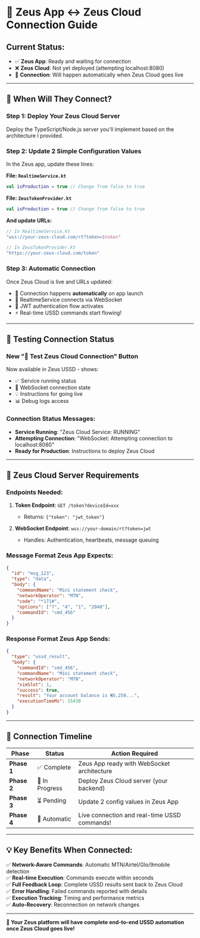# 🔗 Zeus App ↔ Zeus Cloud Connection Guide

## **Current Status:**

- ✅ **Zeus App**: Ready and waiting for connection
- ❌ **Zeus Cloud**: Not yet deployed (attempting localhost:8080)
- 🔄 **Connection**: Will happen automatically when Zeus Cloud goes live

---

## **🚀 When Will They Connect?**

### **Step 1: Deploy Your Zeus Cloud Server**

Deploy the TypeScript/Node.js server you'll implement based on the architecture I provided.

### **Step 2: Update 2 Simple Configuration Values**

In the Zeus app, update these lines:

**File: `RealtimeService.kt`**

```kotlin
val isProduction = true // Change from false to true
```

**File: `ZeusTokenProvider.kt`**

```kotlin
val isProduction = true // Change from false to true
```

**And update URLs:**

```kotlin
// In RealtimeService.kt
"wss://your-zeus-cloud.com/rt?token=$token"

// In ZeusTokenProvider.kt
"https://your-zeus-cloud.com/token"
```

### **Step 3: Automatic Connection**

Once Zeus Cloud is live and URLs updated:

- 🔄 Connection happens **automatically** on app launch
- 📱 RealtimeService connects via WebSocket
- 🔐 JWT authentication flow activates
- ⚡ Real-time USSD commands start flowing!

---

## **🧪 Testing Connection Status**

### **New "🔗 Test Zeus Cloud Connection" Button**

Now available in Zeus USSD - shows:

- ✅ Service running status
- 📡 WebSocket connection state
- 💡 Instructions for going live
- 📊 Debug logs access

### **Connection Status Messages:**

- **Service Running**: "Zeus Cloud Service: RUNNING"
- **Attempting Connection**: "WebSocket: Attempting connection to localhost:8080"
- **Ready for Production**: Instructions to deploy Zeus Cloud

---

## **📡 Zeus Cloud Server Requirements**

### **Endpoints Needed:**

1. **Token Endpoint**: `GET /token?deviceId=xxx`

   - Returns: `{"token": "jwt_token"}`

2. **WebSocket Endpoint**: `wss://your-domain/rt?token=jwt`
   - Handles: Authentication, heartbeats, message queuing

### **Message Format Zeus App Expects:**

```json
{
  "id": "msg_123",
  "type": "data",
  "body": {
    "commandName": "Mini statement check",
    "networkOperator": "MTN",
    "code": "*171#",
    "options": ["7", "4", "1", "2040"],
    "commandId": "cmd_456"
  }
}
```

### **Response Format Zeus App Sends:**

```json
{
  "type": "ussd_result",
  "body": {
    "commandId": "cmd_456",
    "commandName": "Mini statement check",
    "networkOperator": "MTN",
    "simSlot": 1,
    "success": true,
    "result": "Your account balance is ₦5,250...",
    "executionTimeMs": 15430
  }
}
```

---

## **🎯 Connection Timeline**

| Phase       | Status         | Action Required                              |
| ----------- | -------------- | -------------------------------------------- |
| **Phase 1** | ✅ Complete    | Zeus App ready with WebSocket architecture   |
| **Phase 2** | 🔄 In Progress | Deploy Zeus Cloud server (your backend)      |
| **Phase 3** | ⏳ Pending     | Update 2 config values in Zeus App           |
| **Phase 4** | 🚀 Automatic   | Live connection and real-time USSD commands! |

---

## **💡 Key Benefits When Connected:**

✅ **Network-Aware Commands**: Automatic MTN/Airtel/Glo/9mobile detection  
✅ **Real-time Execution**: Commands execute within seconds  
✅ **Full Feedback Loop**: Complete USSD results sent back to Zeus Cloud  
✅ **Error Handling**: Failed commands reported with details  
✅ **Execution Tracking**: Timing and performance metrics  
✅ **Auto-Recovery**: Reconnection on network changes

---

**🎉 Your Zeus platform will have complete end-to-end USSD automation once Zeus Cloud goes live!**








